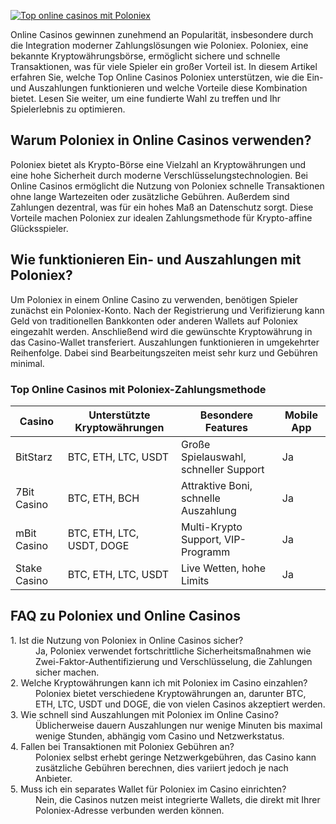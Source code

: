 [![Top online casinos mit Poloniex](https://123-caf.pages.dev/gitsignup.png)](https://vrmoo.ru/Bt82HjjY)

<p>Online Casinos gewinnen zunehmend an Popularität, insbesondere durch die Integration moderner Zahlungslösungen wie Poloniex. Poloniex, eine bekannte Kryptowährungsbörse, ermöglicht sichere und schnelle Transaktionen, was für viele Spieler ein großer Vorteil ist. In diesem Artikel erfahren Sie, welche Top Online Casinos Poloniex unterstützen, wie die Ein- und Auszahlungen funktionieren und welche Vorteile diese Kombination bietet. Lesen Sie weiter, um eine fundierte Wahl zu treffen und Ihr Spielerlebnis zu optimieren.</p>  <h2>Warum Poloniex in Online Casinos verwenden?</h2> <p>Poloniex bietet als Krypto-Börse eine Vielzahl an Kryptowährungen und eine hohe Sicherheit durch moderne Verschlüsselungstechnologien. Bei Online Casinos ermöglicht die Nutzung von Poloniex schnelle Transaktionen ohne lange Wartezeiten oder zusätzliche Gebühren. Außerdem sind Zahlungen dezentral, was für ein hohes Maß an Datenschutz sorgt. Diese Vorteile machen Poloniex zur idealen Zahlungsmethode für Krypto-affine Glücksspieler.</p>  <h2>Wie funktionieren Ein- und Auszahlungen mit Poloniex?</h2> <p>Um Poloniex in einem Online Casino zu verwenden, benötigen Spieler zunächst ein Poloniex-Konto. Nach der Registrierung und Verifizierung kann Geld von traditionellen Bankkonten oder anderen Wallets auf Poloniex eingezahlt werden. Anschließend wird die gewünschte Kryptowährung in das Casino-Wallet transferiert. Auszahlungen funktionieren in umgekehrter Reihenfolge. Dabei sind Bearbeitungszeiten meist sehr kurz und Gebühren minimal.</p>  <h3>Top Online Casinos mit Poloniex-Zahlungsmethode</h3> <table>   <thead>     <tr>       <th>Casino</th>       <th>Unterstützte Kryptowährungen</th>       <th>Besondere Features</th>       <th>Mobile App</th>     </tr>   </thead>   <tbody>     <tr>       <td>BitStarz</td>       <td>BTC, ETH, LTC, USDT</td>       <td>Große Spielauswahl, schneller Support</td>       <td>Ja</td>     </tr>     <tr>       <td>7Bit Casino</td>       <td>BTC, ETH, BCH</td>       <td>Attraktive Boni, schnelle Auszahlung</td>       <td>Ja</td>     </tr>     <tr>       <td>mBit Casino</td>       <td>BTC, ETH, LTC, USDT, DOGE</td>       <td>Multi-Krypto Support, VIP-Programm</td>       <td>Ja</td>     </tr>     <tr>       <td>Stake Casino</td>       <td>BTC, ETH, LTC, USDT</td>       <td>Live Wetten, hohe Limits</td>       <td>Ja</td>     </tr>   </tbody> </table>  <h2>FAQ zu Poloniex und Online Casinos</h2> <dl>   <dt>1. Ist die Nutzung von Poloniex in Online Casinos sicher?</dt>   <dd>Ja, Poloniex verwendet fortschrittliche Sicherheitsmaßnahmen wie Zwei-Faktor-Authentifizierung und Verschlüsselung, die Zahlungen sicher machen.</dd>    <dt>2. Welche Kryptowährungen kann ich mit Poloniex im Casino einzahlen?</dt>   <dd>Poloniex bietet verschiedene Kryptowährungen an, darunter BTC, ETH, LTC, USDT und DOGE, die von vielen Casinos akzeptiert werden.</dd>    <dt>3. Wie schnell sind Auszahlungen mit Poloniex im Online Casino?</dt>   <dd>Üblicherweise dauern Auszahlungen nur wenige Minuten bis maximal wenige Stunden, abhängig vom Casino und Netzwerkstatus.</dd>    <dt>4. Fallen bei Transaktionen mit Poloniex Gebühren an?</dt>   <dd>Poloniex selbst erhebt geringe Netzwerkgebühren, das Casino kann zusätzliche Gebühren berechnen, dies variiert jedoch je nach Anbieter.</dd>    <dt>5. Muss ich ein separates Wallet für Poloniex im Casino einrichten?</dt>   <dd>Nein, die Casinos nutzen meist integrierte Wallets, die direkt mit Ihrer Poloniex-Adresse verbunden werden können.</dd> </dl>